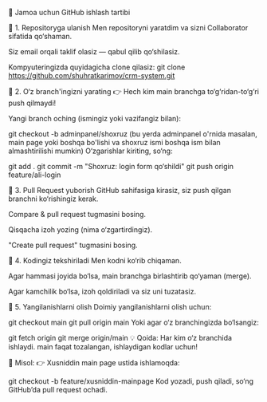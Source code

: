 👥 Jamoa uchun GitHub ishlash tartibi

🔰 1. Repositoryga ulanish
Men repositoryni yaratdim va sizni Collaborator sifatida qo‘shaman.

Siz email orqali taklif olasiz — qabul qilib qo‘shilasiz.

Kompyuteringizda quyidagicha clone qilasiz:
git clone https://github.com/shuhratkarimov/crm-system.git


🌿 2. O‘z branch'ingizni yarating
👉 Hech kim main branchga to‘g‘ridan-to‘g‘ri push qilmaydi!

Yangi branch oching (ismingiz yoki vazifangiz bilan):

git checkout -b adminpanel/shoxruz (bu yerda adminpanel o'rnida masalan, main page yoki boshqa bo'lishi va shoxruz ismi boshqa ism bilan almashtirilishi mumkin)
O‘zgarishlar kiriting, so‘ng:

git add .
git commit -m "Shoxruz: login form qo‘shildi"
git push origin feature/ali-login

🔁 3. Pull Request yuborish
GitHub sahifasiga kirasiz, siz push qilgan branchni ko‘rishingiz kerak.

Compare & pull request tugmasini bosing.

Qisqacha izoh yozing (nima o‘zgartirdingiz).

"Create pull request" tugmasini bosing.

🧪 4. Kodingiz tekshiriladi
Men kodni ko‘rib chiqaman.

Agar hammasi joyida bo‘lsa, main branchga birlashtirib qo‘yaman (merge).

Agar kamchilik bo‘lsa, izoh qoldiriladi va siz uni tuzatasiz.

🔄 5. Yangilanishlarni olish
Doimiy yangilanishlarni olish uchun:

git checkout main
git pull origin main
Yoki agar o‘z branchingizda bo‘lsangiz:

git fetch origin
git merge origin/main
💡 Qoida:
Har kim o‘z branchida ishlaydi. main faqat tozalangan, ishlaydigan kodlar uchun!

📌 Misol:
👉 Xusniddin main page ustida ishlamoqda:

git checkout -b feature/xusniddin-mainpage
Kod yozadi, push qiladi, so‘ng GitHub’da pull request ochadi.